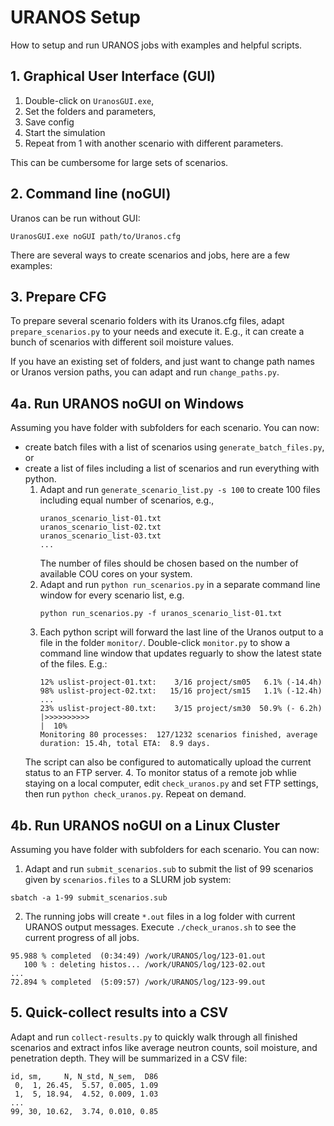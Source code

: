 # URANOS Setup

How to setup and run URANOS jobs with examples and helpful scripts.

## 1. Graphical User Interface (GUI)

1. Double-click on `UranosGUI.exe`,
2. Set the folders and parameters,
3. Save config
4. Start the simulation
5. Repeat from 1 with another scenario with different parameters.

This can be cumbersome for large sets of scenarios.

## 2. Command line (noGUI)

Uranos can be run without GUI:

    UranosGUI.exe noGUI path/to/Uranos.cfg

There are several ways to create scenarios and jobs, here are a few examples:

## 3. Prepare CFG

To prepare several scenario folders with its Uranos.cfg files, adapt `prepare_scenarios.py` to your needs and execute it. E.g., it can create a bunch of scenarios with different soil moisture values.

If you have an existing set of folders, and just want to change path names or Uranos version paths, you can adapt and run `change_paths.py`.

## 4a. Run URANOS noGUI on Windows

Assuming you have folder with subfolders for each scenario. You can now:
- create batch files with a list of scenarios using `generate_batch_files.py`, or
- create a list of files including a list of scenarios and run everything with python.
  1. Adapt and run `generate_scenario_list.py -s 100` to create 100 files including equal number of scenarios, e.g.,
     ```
     uranos_scenario_list-01.txt
     uranos_scenario_list-02.txt
     uranos_scenario_list-03.txt
     ...
     ```
     The number of files should be chosen based on the number of available COU cores on your system.
  2. Adapt and run `python run_scenarios.py` in a separate command line window for every scenario list, e.g.
     ```
     python run_scenarios.py -f uranos_scenario_list-01.txt
     ```
  3. Each python script will forward the last line of the Uranos output to a file in the folder `monitor/`. Double-click `monitor.py` to show a command line window that updates reguarly to show the latest state of the files. E.g.:
     ```
     12% uslist-project-01.txt:    3/16 project/sm05   6.1% (-14.4h)
     98% uslist-project-02.txt:   15/16 project/sm15   1.1% (-12.4h)
     ...
     23% uslist-project-80.txt:    3/15 project/sm30  50.9% (- 6.2h)
     |>>>>>>>>>>                                                     |  10%
     Monitoring 80 processes:  127/1232 scenarios finished, average duration: 15.4h, total ETA:  8.9 days.
     ```
  The script can also be configured to automatically upload the current status to an FTP server.
  4. To monitor status of a remote job whlie staying on a local computer, edit `check_uranos.py` and set FTP settings, then run `python check_uranos.py`. Repeat on demand.
  
## 4b. Run URANOS noGUI on a Linux Cluster

Assuming you have folder with subfolders for each scenario. You can now:

1. Adapt and run `submit_scenarios.sub` to submit the list of 99 scenarios given by `scenarios.files` to a SLURM job system:
  ```
  sbatch -a 1-99 submit_scenarios.sub
  ```
2. The running jobs will create `*.out` files in a log folder with current URANOS output messages. Execute `./check_uranos.sh` to see the current progress of all jobs.
  ```
  95.988 % completed  (0:34:49) /work/URANOS/log/123-01.out
     100 % : deleting histos... /work/URANOS/log/123-02.out
  ...
  72.894 % completed  (5:09:57) /work/URANOS/log/123-99.out
  ```

## 5. Quick-collect results into a CSV

Adapt and run `collect-results.py` to quickly walk through all finished scenarios and extract infos like average neutron counts, soil moisture, and penetration depth. They will be summarized in a CSV file:
```
id, sm,     N, N_std, N_sem,  D86
 0,  1, 26.45,  5.57, 0.005, 1.09
 1,  5, 18.94,  4.52, 0.009, 1.03
...
99, 30, 10.62,  3.74, 0.010, 0.85
```
